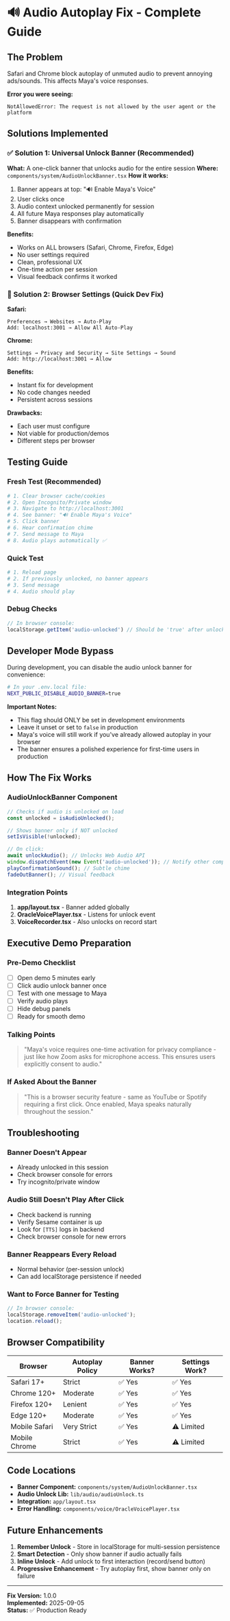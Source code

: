 # 🔊 Audio Autoplay Fix - Complete Guide

## The Problem

Safari and Chrome block autoplay of unmuted audio to prevent annoying ads/sounds. This affects Maya's voice responses.

**Error you were seeing:**
```
NotAllowedError: The request is not allowed by the user agent or the platform
```

## Solutions Implemented

### ✅ Solution 1: Universal Unlock Banner (Recommended)

**What:** A one-click banner that unlocks audio for the entire session
**Where:** `components/system/AudioUnlockBanner.tsx`
**How it works:**
1. Banner appears at top: "🔊 Enable Maya's Voice"
2. User clicks once
3. Audio context unlocked permanently for session
4. All future Maya responses play automatically
5. Banner disappears with confirmation

**Benefits:**
- Works on ALL browsers (Safari, Chrome, Firefox, Edge)
- No user settings required
- Clean, professional UX
- One-time action per session
- Visual feedback confirms it worked

### 📝 Solution 2: Browser Settings (Quick Dev Fix)

**Safari:**
```
Preferences → Websites → Auto-Play
Add: localhost:3001 → Allow All Auto-Play
```

**Chrome:**
```
Settings → Privacy and Security → Site Settings → Sound
Add: http://localhost:3001 → Allow
```

**Benefits:**
- Instant fix for development
- No code changes needed
- Persistent across sessions

**Drawbacks:**
- Each user must configure
- Not viable for production/demos
- Different steps per browser

## Testing Guide

### Fresh Test (Recommended)
```bash
# 1. Clear browser cache/cookies
# 2. Open Incognito/Private window
# 3. Navigate to http://localhost:3001
# 4. See banner: "🔊 Enable Maya's Voice"
# 5. Click banner
# 6. Hear confirmation chime
# 7. Send message to Maya
# 8. Audio plays automatically ✅
```

### Quick Test
```bash
# 1. Reload page
# 2. If previously unlocked, no banner appears
# 3. Send message
# 4. Audio should play
```

### Debug Checks
```javascript
// In browser console:
localStorage.getItem('audio-unlocked') // Should be 'true' after unlock
```

## Developer Mode Bypass

During development, you can disable the audio unlock banner for convenience:

```bash
# In your .env.local file:
NEXT_PUBLIC_DISABLE_AUDIO_BANNER=true
```

**Important Notes:**
- This flag should ONLY be set in development environments
- Leave it unset or set to `false` in production
- Maya's voice will still work if you've already allowed autoplay in your browser
- The banner ensures a polished experience for first-time users in production

## How The Fix Works

### AudioUnlockBanner Component
```typescript
// Checks if audio is unlocked on load
const unlocked = isAudioUnlocked();

// Shows banner only if NOT unlocked
setIsVisible(!unlocked);

// On click:
await unlockAudio(); // Unlocks Web Audio API
window.dispatchEvent(new Event('audio-unlocked')); // Notify other components
playConfirmationSound(); // Subtle chime
fadeOutBanner(); // Visual feedback
```

### Integration Points
1. **app/layout.tsx** - Banner added globally
2. **OracleVoicePlayer.tsx** - Listens for unlock event
3. **VoiceRecorder.tsx** - Also unlocks on record start

## Executive Demo Preparation

### Pre-Demo Checklist
- [ ] Open demo 5 minutes early
- [ ] Click audio unlock banner once
- [ ] Test with one message to Maya
- [ ] Verify audio plays
- [ ] Hide debug panels
- [ ] Ready for smooth demo

### Talking Points
> "Maya's voice requires one-time activation for privacy compliance - just like how Zoom asks for microphone access. This ensures users explicitly consent to audio."

### If Asked About the Banner
> "This is a browser security feature - same as YouTube or Spotify requiring a first click. Once enabled, Maya speaks naturally throughout the session."

## Troubleshooting

### Banner Doesn't Appear
- Already unlocked in this session
- Check browser console for errors
- Try incognito/private window

### Audio Still Doesn't Play After Click
- Check backend is running
- Verify Sesame container is up
- Look for `[TTS]` logs in backend
- Check browser console for new errors

### Banner Reappears Every Reload
- Normal behavior (per-session unlock)
- Can add localStorage persistence if needed

### Want to Force Banner for Testing
```javascript
// In browser console:
localStorage.removeItem('audio-unlocked');
location.reload();
```

## Browser Compatibility

| Browser | Autoplay Policy | Banner Works? | Settings Work? |
|---------|----------------|---------------|----------------|
| Safari 17+ | Strict | ✅ Yes | ✅ Yes |
| Chrome 120+ | Moderate | ✅ Yes | ✅ Yes |
| Firefox 120+ | Lenient | ✅ Yes | ✅ Yes |
| Edge 120+ | Moderate | ✅ Yes | ✅ Yes |
| Mobile Safari | Very Strict | ✅ Yes | ⚠️ Limited |
| Mobile Chrome | Strict | ✅ Yes | ⚠️ Limited |

## Code Locations

- **Banner Component:** `components/system/AudioUnlockBanner.tsx`
- **Audio Unlock Lib:** `lib/audio/audioUnlock.ts`
- **Integration:** `app/layout.tsx`
- **Error Handling:** `components/voice/OracleVoicePlayer.tsx`

## Future Enhancements

1. **Remember Unlock** - Store in localStorage for multi-session persistence
2. **Smart Detection** - Only show banner if audio actually fails
3. **Inline Unlock** - Add unlock to first interaction (record/send button)
4. **Progressive Enhancement** - Try autoplay first, show banner only on failure

---

**Fix Version:** 1.0.0  
**Implemented:** 2025-09-05  
**Status:** ✅ Production Ready